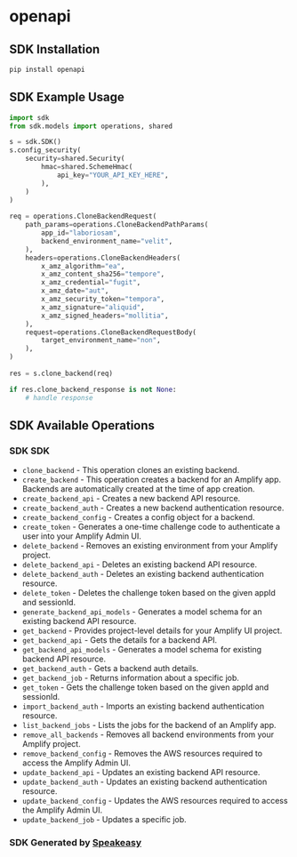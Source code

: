 # openapi

<!-- Start SDK Installation -->
## SDK Installation

```bash
pip install openapi
```
<!-- End SDK Installation -->

## SDK Example Usage
<!-- Start SDK Example Usage -->
```python
import sdk
from sdk.models import operations, shared

s = sdk.SDK()
s.config_security(
    security=shared.Security(
        hmac=shared.SchemeHmac(
            api_key="YOUR_API_KEY_HERE",
        ),
    )
)
    
req = operations.CloneBackendRequest(
    path_params=operations.CloneBackendPathParams(
        app_id="laboriosam",
        backend_environment_name="velit",
    ),
    headers=operations.CloneBackendHeaders(
        x_amz_algorithm="ea",
        x_amz_content_sha256="tempore",
        x_amz_credential="fugit",
        x_amz_date="aut",
        x_amz_security_token="tempora",
        x_amz_signature="aliquid",
        x_amz_signed_headers="mollitia",
    ),
    request=operations.CloneBackendRequestBody(
        target_environment_name="non",
    ),
)
    
res = s.clone_backend(req)

if res.clone_backend_response is not None:
    # handle response
```
<!-- End SDK Example Usage -->

<!-- Start SDK Available Operations -->
## SDK Available Operations

### SDK SDK

* `clone_backend` - This operation clones an existing backend.
* `create_backend` - This operation creates a backend for an Amplify app. Backends are automatically created at the time of app creation.
* `create_backend_api` - Creates a new backend API resource.
* `create_backend_auth` - Creates a new backend authentication resource.
* `create_backend_config` - Creates a config object for a backend.
* `create_token` - Generates a one-time challenge code to authenticate a user into your Amplify Admin UI.
* `delete_backend` - Removes an existing environment from your Amplify project.
* `delete_backend_api` - Deletes an existing backend API resource.
* `delete_backend_auth` - Deletes an existing backend authentication resource.
* `delete_token` - Deletes the challenge token based on the given appId and sessionId.
* `generate_backend_api_models` - Generates a model schema for an existing backend API resource.
* `get_backend` - Provides project-level details for your Amplify UI project.
* `get_backend_api` - Gets the details for a backend API.
* `get_backend_api_models` - Generates a model schema for existing backend API resource.
* `get_backend_auth` - Gets a backend auth details.
* `get_backend_job` - Returns information about a specific job.
* `get_token` - Gets the challenge token based on the given appId and sessionId.
* `import_backend_auth` - Imports an existing backend authentication resource.
* `list_backend_jobs` - Lists the jobs for the backend of an Amplify app.
* `remove_all_backends` - Removes all backend environments from your Amplify project.
* `remove_backend_config` - Removes the AWS resources required to access the Amplify Admin UI.
* `update_backend_api` - Updates an existing backend API resource.
* `update_backend_auth` - Updates an existing backend authentication resource.
* `update_backend_config` - Updates the AWS resources required to access the Amplify Admin UI.
* `update_backend_job` - Updates a specific job.

<!-- End SDK Available Operations -->

### SDK Generated by [Speakeasy](https://docs.speakeasyapi.dev/docs/using-speakeasy/client-sdks)
